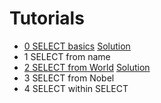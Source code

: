 # Tutorials

* [0 SELECT basics](https://sqlzoo.net/wiki/SELECT_basics) [Solution](SELECT_basics.md)
* 1 SELECT from name
* [2 SELECT from World](https://sqlzoo.net/wiki/SELECT_from_WORLD_Tutorial) [Solution](SELECT_from_WORLD.md)
* 3 SELECT from Nobel
* 4 SELECT within SELECT
